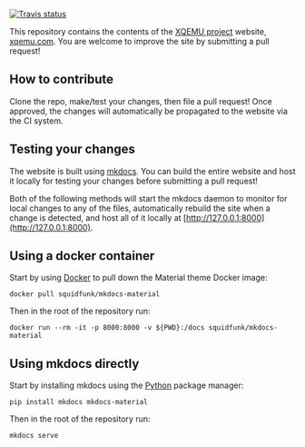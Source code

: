 [![Travis status](https://travis-ci.org/xqemu/xqemu.com.svg?branch=master)](https://travis-ci.org/xqemu/xqemu.com)

This repository contains the contents of the [XQEMU project](https://github.com/xqemu/xqemu) website, [xqemu.com](https://xqemu.com). You are welcome to improve
the site by submitting a pull request!

How to contribute
-----------------
Clone the repo, make/test your changes, then file a pull request! Once approved,
the changes will automatically be propagated to the website via the CI system.

Testing your changes
--------------------
The website is built using [mkdocs](https://www.mkdocs.org/). You can build the
entire website and host it locally for testing your changes before submitting a
pull request!

Both of the following methods will start the mkdocs daemon to monitor for local changes to any of the files,
automatically rebuild the site when a change is detected, and host all of it 
locally at [http://127.0.0.1:8000](http://127.0.0.1:8000).

## Using a docker container

Start by using [Docker](https://www.docker.com/) to pull down the Material theme
Docker image:

	docker pull squidfunk/mkdocs-material

Then in the root of the repository run:

	docker run --rm -it -p 8000:8000 -v ${PWD}:/docs squidfunk/mkdocs-material

## Using mkdocs directly

Start by installing mkdocs using the [Python](https://www.python.org/) package manager:

	pip install mkdocs mkdocs-material

Then in the root of the repository run:

	mkdocs serve

